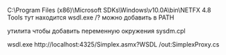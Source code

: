 C:\Program Files (x86)\Microsoft SDKs\Windows\v10.0A\bin\NETFX 4.8 Tools тут находится wsdl.exe /? можно добавить в PATH

утилита чтобы добавить переменную окружения sysdm.cpl

wsdl.exe http://localhost:4325/Simplex.asmx?WSDL /out:SimplexProxy.cs